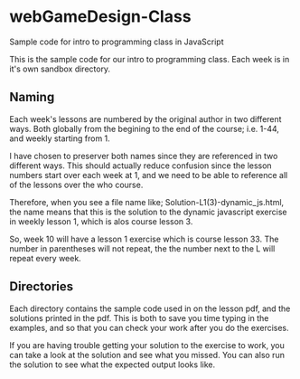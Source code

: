 # webGameDesign-Class
Sample code for intro to programming class in JavaScript

This is the sample code for our intro to programming class.
Each week is in it's own sandbox directory.

## Naming
Each week's lessons are numbered by the original author in two different ways. Both globally from the begining to the end of the course; i.e. 1-44, and weekly starting from 1.

I have chosen to preserver both names since they are referenced in two different ways. This should actually reduce confusion since the lesson numbers start over each week at 1, and we need to be able to reference all of the lessons over the who course.

Therefore, when you see a file name like; Solution-L1(3)-dynamic_js.html, the name means that this is the solution to the dynamic javascript exercise in weekly lesson 1, which is alos course lesson 3. 

So, week 10 will have a lesson 1 exercise which is course lesson 33. The number in parentheses will not repeat, the the number next to the L will repeat every week.

## Directories
Each directory contains the sample code used in on the lesson pdf, and the solutions printed in the pdf. This is both to save you time typing in the examples, and so that you can check your work after you do the exercises.

If you are having trouble getting your solution to the exercise to work, you can take a look at the solution and see what you missed. You can also run the solution to see what the expected output looks like.

